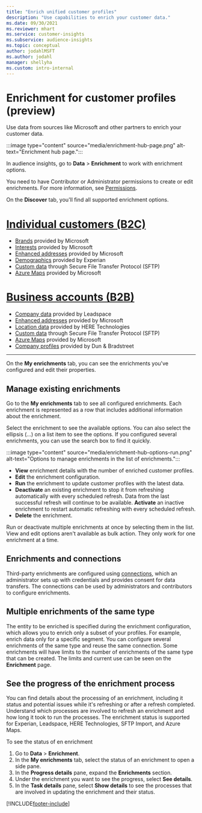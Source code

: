```yaml
---
title: "Enrich unified customer profiles"
description: "Use capabilities to enrich your customer data."
ms.date: 09/30/2021
ms.reviewer: mhart
ms.service: customer-insights
ms.subservice: audience-insights
ms.topic: conceptual
author: jodahlMSFT
ms.author: jodahl
manager: shellyha
ms.custom: intro-internal
---
```


# Enrichment for customer profiles (preview)

Use data from sources like Microsoft and other partners to enrich your customer data.

:::image type="content" source="media/enrichment-hub-page.png" alt-text="Enrichment hub page.":::

In audience insights, go to **Data** > **Enrichment** to work with enrichment options.  

You need to have Contributor or Administrator permissions to create or edit enrichments. For more information, see [Permissions](permissions.md).

On the **Discover** tab, you'll find all supported enrichment options.

# [Individual customers (B2C)](#tab/b2c)

- [Brands](enrichment-microsoft.md) provided by Microsoft
- [Interests](enrichment-microsoft.md) provided by Microsoft
- [Enhanced addresses](enrichment-enhanced-addresses.md) provided by Microsoft 
- [Demographics](enrichment-experian.md) provided by Experian
- [Custom data](enrichment-SFTP-custom-import.md) through Secure File Transfer Protocol (SFTP) 
- [Azure Maps](enrichment-azure-maps.md) provided by Microsoft

# [Business accounts (B2B)](#tab/b2b)

- [Company data](enrichment-leadspace.md) provided by Leadspace
- [Enhanced addresses](enrichment-enhanced-addresses.md) provided by Microsoft 
- [Location data](enrichment-here.md) provided by HERE Technologies 
- [Custom data](enrichment-SFTP-custom-import.md) through Secure File Transfer Protocol (SFTP) 
- [Azure Maps](enrichment-azure-maps.md) provided by Microsoft
- [Company profiles](enrichment-dnb.md) provided by Dun & Bradstreet

---

On the **My enrichments** tab, you can see the enrichments you've configured and edit their properties.

## Manage existing enrichments

Go to the **My enrichments** tab to see all configured enrichments. Each enrichment is represented as a row that includes additional information about the enrichment.

Select the enrichment to see the available options. You can also select the ellipsis (...) on a list item to see the options. If you configured several enrichments, you can use the search box to find it quickly.

:::image type="content" source="media/enrichment-hub-options-run.png" alt-text="Options to manage enrichments in the list of enrichments.":::

- **View** enrichment details with the number of enriched customer profiles.
- **Edit** the enrichment configuration.
- **Run** the enrichment to update customer profiles with the latest data.
- **Deactivate** an existing enrichment to stop it from refreshing automatically with every scheduled refresh. Data from the last successful refresh will continue to be available. **Activate** an inactive enrichment to restart automatic refreshing with every scheduled refresh.
- **Delete** the enrichment.

Run or deactivate multiple enrichments at once by selecting them in the list. View and edit options aren't available as bulk action. They only work for one enrichment at a time.

## Enrichments and connections

Third-party enrichments are configured using [connections](connections.md), which an administrator sets up with credentials and provides consent for data transfers. The connections can be used by administrators and contributors to configure enrichments.  

## Multiple enrichments of the same type

The entity to be enriched is specified during the enrichment configuration, which allows you to enrich only a subset of your profiles. For example, enrich data only for a specific segment. You can configure several enrichments of the same type and reuse the same connection. Some enrichments will have limits to the number of enrichments of the same type that can be created. The limits and current use can be seen on the **Enrichment** page.

## See the progress of the enrichment process

You can find details about the processing of an enrichment, including it status and potential issues while it's refreshing or after a refresh completed. Understand which processes are involved to refresh an enrichment and how long it took to run the processes. The enrichment status is supported for Experian, Leadspace, HERE Technologies, SFTP Import, and Azure Maps.

To see the status of en enrichment

1. Go to **Data** > **Enrichment**. 
1. In the **My enrichments** tab, select the status of an enrichment to open a side pane. 
1. In the **Progress details** pane, expand the **Enrichments** section. 
1. Under the enrichment you want to see the progress, select **See details**. 
1. In the **Task details** pane, select **Show details** to see the processes that are involved in updating the enrichment and their status. 

[!INCLUDE[footer-include](../includes/footer-banner.md)]
